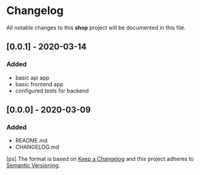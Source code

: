# Changelog
All notable changes to this **shop** project will be documented in this file. 

## [0.0.1] - 2020-03-14
### Added
- basic api app
- basic frontend app
- configured tests for backend

## [0.0.0] - 2020-03-09
### Added
- README.md
- CHANGELOG.md

[ps]
The format is based on [Keep a Changelog](http://keepachangelog.com/en/1.0.0/)
and this project adheres to [Semantic Versioning](http://semver.org/spec/v2.0.0.html).